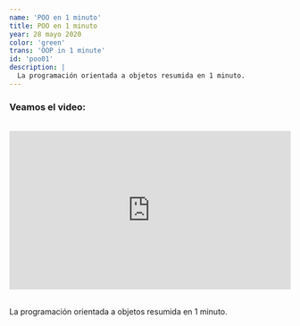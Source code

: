 ```yaml
---
name: 'POO en 1 minuto'
title: POO en 1 minuto
year: 28 mayo 2020
color: 'green'
trans: 'OOP in 1 minute'
id: 'poo01'
description: |
  La programación orientada a objetos resumida en 1 minuto.
---
```


### Veamos el video:

<br>
<div style="position: relative;
    padding-bottom: 56.25%;
    height: 0;
    overflow: hidden;">

<iframe width="560" height="315" style="position: absolute;
    top:0;
    left: 0;
    width: 100%;
    height: 100%;" src="https://www.youtube.com/embed/yFgCZLGDewE" frameborder="0" allow="accelerometer; autoplay; encrypted-media; gyroscope; picture-in-picture" allowfullscreen></iframe>
</div>
<br>

La programación orientada a objetos resumida en 1 minuto.